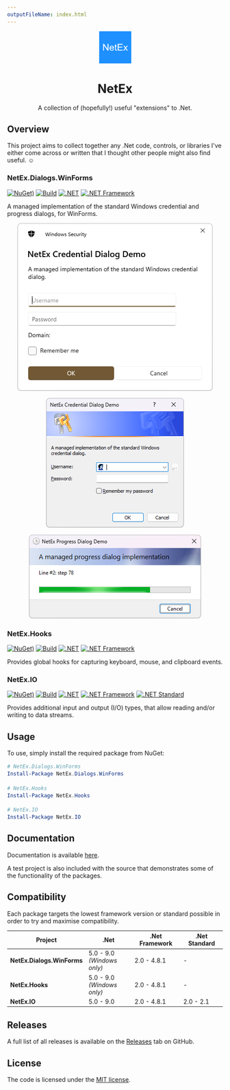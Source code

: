 ```yaml
---
outputFileName: index.html
---
```


<div align="center">

<img src="resources/images/icon.png" alt="NetEx.WinForms.ProgressDialog" width="75" />

# NetEx
A collection of (hopefully!) useful "extensions" to .Net.

</div>

## Overview
This project aims to collect together any .Net code, controls, or libraries I've either come across or written that I thought other people might also find useful. :relaxed:

### NetEx.Dialogs.WinForms
[![NuGet)](https://img.shields.io/nuget/v/NetEx.Dialogs.WinForms.svg)](https://www.nuget.org/packages/NetEx.Dialogs.WinForms/)
[![Build](https://img.shields.io/github/actions/workflow/status/peckmore/NetEx/build.yml)](https://github.com/Peckmore/NetEx/actions/workflows/build.yml)
[![.NET](https://img.shields.io/badge/.net%20-5.0+-8A2BE2)](https://dotnet.microsoft.com/download)
[![.NET Framework](https://img.shields.io/badge/.net%20framework-2.0+-8A2BE2)](https://dotnet.microsoft.com/en-us/download/dotnet-framework)

A managed implementation of the standard Windows credential and progress dialogs, for WinForms.

<div align="center">

![A credential dialog with upgraded appearance.](resources/images/credential-dialog-new.png)

![A credential dialog with classic appearance.](resources/images/credential-dialog-old.png)

![A progress dialog with upgraded appearance.](resources/images/progress-dialog-new.png)

</div>

### NetEx.Hooks
[![NuGet)](https://img.shields.io/nuget/v/NetEx.Hooks.svg)](https://www.nuget.org/packages/NetEx.Hooks/)
[![Build](https://img.shields.io/github/actions/workflow/status/peckmore/NetEx/build.yml)](https://github.com/Peckmore/NetEx/actions/workflows/build.yml)
[![.NET](https://img.shields.io/badge/.net%20-5.0+-8A2BE2)](https://dotnet.microsoft.com/download)
[![.NET Framework](https://img.shields.io/badge/.net%20framework-2.0+-8A2BE2)](https://dotnet.microsoft.com/en-us/download/dotnet-framework)

Provides global hooks for capturing keyboard, mouse, and clipboard events.

### NetEx.IO
[![NuGet)](https://img.shields.io/nuget/v/NetEx.IO.svg)](https://www.nuget.org/packages/NetEx.IO/)
[![Build](https://img.shields.io/github/actions/workflow/status/peckmore/NetEx/build.yml)](https://github.com/Peckmore/NetEx/actions/workflows/build.yml)
[![.NET](https://img.shields.io/badge/.net%20-5.0+-8A2BE2)](https://dotnet.microsoft.com/download)
[![.NET Framework](https://img.shields.io/badge/.net%20framework-2.0+-8A2BE2)](https://dotnet.microsoft.com/en-us/download/dotnet-framework)
[![.NET Standard](https://img.shields.io/badge/.net%20standard-2.0+-8A2BE2)](https://dotnet.microsoft.com/en-us/platform/dotnet-standard)

Provides additional input and output (I/O) types, that allow reading and/or writing to data streams.

## Usage

To use, simply install the required package from NuGet:

```powershell
# NetEx.Dialogs.WinForms
Install-Package NetEx.Dialogs.WinForms

# NetEx.Hooks
Install-Package NetEx.Hooks

# NetEx.IO
Install-Package NetEx.IO
```

## Documentation
Documentation is available [here](https://peckmore.github.io/netex/overview/overview.html).

A test project is also included with the source that demonstrates some of the functionality of the packages.

## Compatibility
Each package targets the lowest framework version or standard possible in order to try and maximise compatibility.

| Project                    | .Net                          | .Net Framework | .Net Standard |
|----------------------------|-------------------------------|----------------|---------------|
| **NetEx.Dialogs.WinForms** | 5.0 - 9.0<br>*(Windows only)* | 2.0 - 4.8.1    | -             |
| **NetEx.Hooks**            | 5.0 - 9.0<br>*(Windows only)* | 2.0 - 4.8.1    | -             |
| **NetEx.IO**               | 5.0 - 9.0                     | 2.0 - 4.8.1    | 2.0 - 2.1     |

## Releases

A full list of all releases is available on the [Releases](https://github.com/Peckmore/netex/releases) tab on GitHub.

##  License

The code is licensed under the [MIT license](https://github.com/Peckmore/NetEx?tab=readme-ov-file#MIT-1-ov-file).